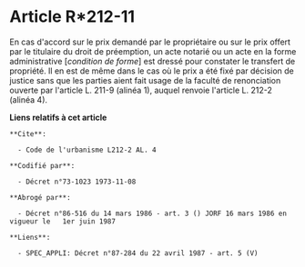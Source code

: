 # Article R*212-11

En cas d'accord sur le prix demandé par le propriétaire ou sur le prix offert par le titulaire du droit de préemption, un
acte notarié ou un acte en la forme administrative [*condition de forme*] est dressé pour constater le transfert de
propriété. Il en est de même dans le cas où le prix a été fixé par décision de justice sans que les parties aient fait usage
de la faculté de renonciation ouverte par l'article L. 211-9 (alinéa 1), auquel renvoie l'article L. 212-2 (alinéa 4).

**Liens relatifs à cet article**

	**Cite**:

	  - Code de l'urbanisme L212-2 AL. 4

	**Codifié par**:

	  - Décret n°73-1023 1973-11-08

	**Abrogé par**:

	  - Décret n°86-516 du 14 mars 1986 - art. 3 () JORF 16 mars 1986 en vigueur le   1er juin 1987

	**Liens**:

	  - SPEC_APPLI: Décret n°87-284 du 22 avril 1987 - art. 5 (V)
